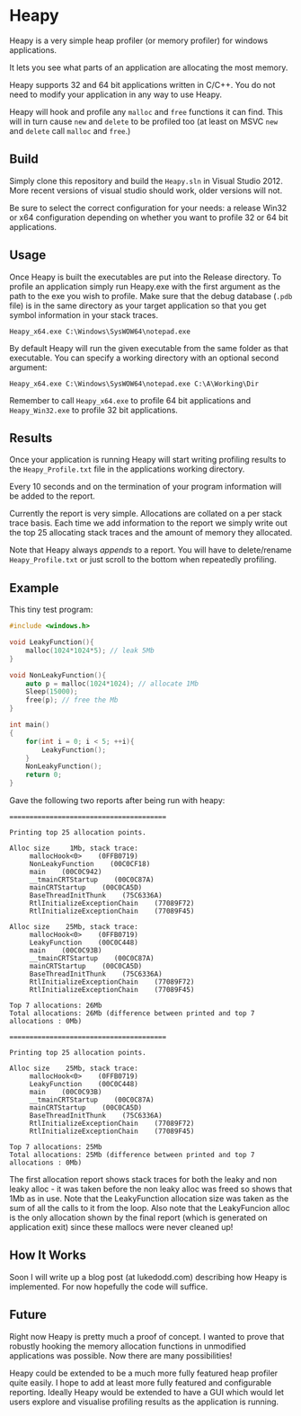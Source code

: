 Heapy
=====

Heapy is a very simple heap profiler (or memory profiler) for windows applications.

It lets you see what parts of an application are allocating the most memory.

Heapy supports 32 and 64 bit applications written in C/C++. You do not need to modify your application in any way to use Heapy.

Heapy will hook and profile any `malloc` and `free` functions it can find. This will in turn cause `new` and `delete` to be profiled too (at least on MSVC `new` and `delete` call `malloc` and `free`.)

Build
-----

Simply clone this repository and build the `Heapy.sln` in Visual Studio 2012. More recent versions of visual studio should work, older versions will not.

Be sure to select the correct configuration for your needs: a release Win32 or x64 configuration depending on whether you want to profile 32 or 64 bit applications.


Usage
-----

Once Heapy is built the executables are put into the Release directory. To profile an application simply run Heapy.exe with the first argument as the path to the exe you wish to profile. Make sure that the debug database (`.pdb` file) is in the same directory as your target application so that you get symbol information in your stack traces.

```
Heapy_x64.exe C:\Windows\SysWOW64\notepad.exe
```

By default Heapy will run the given executable from the same folder as that executable. You can specify a working directory with an optional second argument:

```
Heapy_x64.exe C:\Windows\SysWOW64\notepad.exe C:\A\Working\Dir
```

Remember to call `Heapy_x64.exe` to profile 64 bit applications and `Heapy_Win32.exe` to profile 32 bit applications. 

Results
-------

Once your application is running Heapy will start writing profiling results to the `Heapy_Profile.txt` file in the applications working directory.

Every 10 seconds and on the termination of your program information will be added to the report.

Currently the report is very simple. Allocations are collated on a per stack trace basis. Each time we add information to the report we simply write out the top 25 allocating stack traces and the amount of memory they allocated.

Note that Heapy always *appends* to a report. You will have to delete/rename `Heapy_Profile.txt` or just scroll to the bottom when repeatedly profiling. 

Example
-------

This tiny test program:

```C++
#include <windows.h>

void LeakyFunction(){
	malloc(1024*1024*5); // leak 5Mb
}

void NonLeakyFunction(){
	auto p = malloc(1024*1024); // allocate 1Mb
	Sleep(15000);
	free(p); // free the Mb
}

int main()
{
	for(int i = 0; i < 5; ++i){
		LeakyFunction();
	}
	NonLeakyFunction();
	return 0;
}

```

Gave the following two reports after being run with heapy:

```
=======================================

Printing top 25 allocation points.

Alloc size     1Mb, stack trace: 
     mallocHook<0>    (0FFB0719)
     NonLeakyFunction    (00C0CF18)
     main    (00C0C942)
     __tmainCRTStartup    (00C0C87A)
     mainCRTStartup    (00C0CA5D)
     BaseThreadInitThunk    (75C6336A)
     RtlInitializeExceptionChain    (77089F72)
     RtlInitializeExceptionChain    (77089F45)

Alloc size    25Mb, stack trace: 
     mallocHook<0>    (0FFB0719)
     LeakyFunction    (00C0C448)
     main    (00C0C93B)
     __tmainCRTStartup    (00C0C87A)
     mainCRTStartup    (00C0CA5D)
     BaseThreadInitThunk    (75C6336A)
     RtlInitializeExceptionChain    (77089F72)
     RtlInitializeExceptionChain    (77089F45)

Top 7 allocations: 26Mb
Total allocations: 26Mb (difference between printed and top 7 allocations : 0Mb)

=======================================

Printing top 25 allocation points.

Alloc size    25Mb, stack trace: 
     mallocHook<0>    (0FFB0719)
     LeakyFunction    (00C0C448)
     main    (00C0C93B)
     __tmainCRTStartup    (00C0C87A)
     mainCRTStartup    (00C0CA5D)
     BaseThreadInitThunk    (75C6336A)
     RtlInitializeExceptionChain    (77089F72)
     RtlInitializeExceptionChain    (77089F45)

Top 7 allocations: 25Mb
Total allocations: 25Mb (difference between printed and top 7 allocations : 0Mb)

```

The first allocation report shows stack traces for both the leaky and non leaky alloc - it was taken before the non leaky alloc was freed so shows that 1Mb as in use. Note that the LeakyFunction allocation size was taken as the sum of all the calls to it from the loop. Also note that the LeakyFuncion alloc is the only allocation shown by the final report (which is generated on application exit) since these mallocs were never cleaned up!

How It Works
-----------

Soon I will write up a blog post (at lukedodd.com) describing how Heapy is implemented. For now hopefully the code will suffice.

Future
------

Right now Heapy is pretty much a proof of concept. I wanted to prove that robustly hooking the memory allocation functions in unmodified applications was possible. Now there are many possibilities!

Heapy could be extended to be a much more fully featured heap profiler quite easily. I hope to add at least more fully featured and configurable reporting. Ideally Heapy would be extended to have a GUI which would let users explore and visualise profiling results as the application is running.

